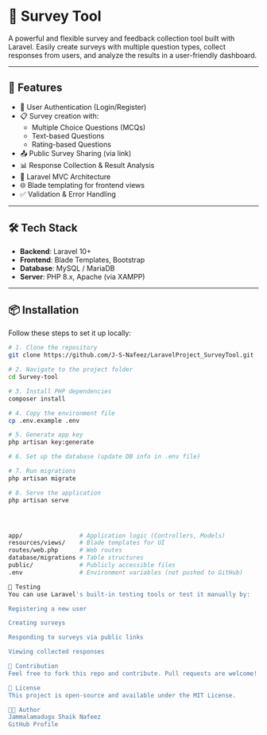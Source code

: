 # 📝 Survey Tool

A powerful and flexible survey and feedback collection tool built with Laravel. Easily create surveys with multiple question types, collect responses from users, and analyze the results in a user-friendly dashboard.

---

## 🚀 Features

- 🔐 User Authentication (Login/Register)
- 📋 Survey creation with:
  - Multiple Choice Questions (MCQs)
  - Text-based Questions
  - Rating-based Questions
- 📤 Public Survey Sharing (via link)
- 📊 Response Collection & Result Analysis
- 🧩 Laravel MVC Architecture
- 🌐 Blade templating for frontend views
- ✅ Validation & Error Handling

---

## 🛠️ Tech Stack

- **Backend**: Laravel 10+
- **Frontend**: Blade Templates, Bootstrap
- **Database**: MySQL / MariaDB
- **Server**: PHP 8.x, Apache (via XAMPP)

---

## 📦 Installation

Follow these steps to set it up locally:

```bash
# 1. Clone the repository
git clone https://github.com/J-S-Nafeez/LaravelProject_SurveyTool.git

# 2. Navigate to the project folder
cd Survey-tool

# 3. Install PHP dependencies
composer install

# 4. Copy the environment file
cp .env.example .env

# 5. Generate app key
php artisan key:generate

# 6. Set up the database (update DB info in .env file)

# 7. Run migrations
php artisan migrate

# 8. Serve the application
php artisan serve




app/                # Application logic (Controllers, Models)
resources/views/    # Blade templates for UI
routes/web.php      # Web routes
database/migrations # Table structures
public/             # Publicly accessible files
.env                # Environment variables (not pushed to GitHub)

🧪 Testing
You can use Laravel's built-in testing tools or test it manually by:

Registering a new user

Creating surveys

Responding to surveys via public links

Viewing collected responses

🙌 Contribution
Feel free to fork this repo and contribute. Pull requests are welcome!

📃 License
This project is open-source and available under the MIT License.

👨‍💻 Author
Jammalamadugu Shaik Nafeez
GitHub Profile




